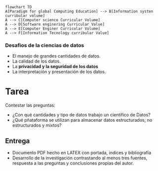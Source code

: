 ```mermaid
flowchart TD
A[Paradigm for global Computing Education] --> B[Information systen curribular volume]
A --> C[Computer science Curricular Volume]
A --> D[Software enginering Curricular Value]
A --> E[Computer Enginer Curricular Volume]
A --> F[Information Tecnology curribular Value]
```

### Desafios de la ciencias de datos
- El manejo de grandes cantidades de datos.
- La calidad de los datos.
- La **privacidad y la seguridad de los datos**
- La interpretación y presentación de los datos.

# Tarea
Contestar las preguntas:
- ¿Con qué cantidades y tipo de datos trabajo un científico de Datos?
- ¿Qué pñataforma se utilizan para almacenar datos estructurados, no estructurados y mixtos?

## Entrega
- Documento PDF hecho en LATEX con portada, indices y bibliografía
- Desarrollo de la investigación contrastando al menos tres fuentes, respuesta a las preguntas y conclusiones propias del autor.
